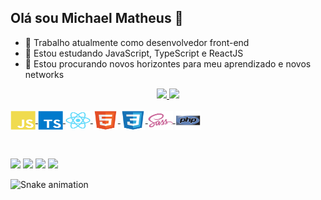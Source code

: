 ## Olá sou Michael Matheus 👋
- 🔭 Trabalho atualmente como desenvolvedor front-end
- 🌱 Estou estudando JavaScript, TypeScript e ReactJS
- 🤔 Estou procurando novos horizontes para meu aprendizado e novos networks

<div align="center">
  <a href="https://github.com/Maiquinho">
  <img height="180em" src="https://github-readme-stats.vercel.app/api?username=Maiquinho&show_icons=true&theme=dark&include_all_commits=true&count_private=true"/>
  <img height="180em" src="https://github-readme-stats.vercel.app/api/top-langs/?username=Maiquinho&layout=compact&langs_count=7&theme=dark"/>
</div>
<div style="display: inline_block"><br>
  <img align="center" alt="Maiquinho-Js" height="30" width="40" src="https://raw.githubusercontent.com/devicons/devicon/master/icons/javascript/javascript-plain.svg">
  <img align="center" alt="Maiquinho-Ts" height="30" width="40" src="https://raw.githubusercontent.com/devicons/devicon/master/icons/typescript/typescript-plain.svg">
  <img align="center" alt="Maiquinho-React" height="30" width="40" src="https://raw.githubusercontent.com/devicons/devicon/master/icons/react/react-original.svg">
  <img align="center" alt="Maiquinho-HTML" height="30" width="40" src="https://raw.githubusercontent.com/devicons/devicon/master/icons/html5/html5-original.svg">
  <img align="center" alt="Maiquinho-CSS" height="30" width="40" src="https://raw.githubusercontent.com/devicons/devicon/master/icons/css3/css3-original.svg">
  <img align="center" alt="Maiquinho-CSS" height="30" width="40" src="https://raw.githubusercontent.com/devicons/devicon/master/icons/sass/sass-original.svg">
  <img align="center" alt="Maiquinho-PHP" height="30" width="40" src="https://raw.githubusercontent.com/devicons/devicon/master/icons/php/php-original.svg">
</div>
 
 ##
 
<div> 
  <br>
  <a href="https://instagram.com/__maiquinho" target="_blank"><img src="https://img.shields.io/badge/-Instagram-%23E4405F?style=for-the-badge&logo=instagram&logoColor=white" target="_blank"></a>
 <a href="https://discord.gg/uBZnGT9hDj" target="_blank"><img src="https://img.shields.io/badge/Discord-7289DA?style=for-the-badge&logo=discord&logoColor=white" target="_blank"></a> 
  <a href = "mailto:michaelmatheus2001@gmail.com"><img src="https://img.shields.io/badge/-Gmail-%23333?style=for-the-badge&logo=gmail&logoColor=white" target="_blank"></a>
  <a href="https://www.linkedin.com/in/michael-matheus" target="_blank"><img src="https://img.shields.io/badge/-LinkedIn-%230077B5?style=for-the-badge&logo=linkedin&logoColor=white" target="_blank"></a> 
 
  ![Snake animation](https://github.com/Maiquinho/Maiquinho/blob/output/github-contribution-grid-snake.svg)
 
</div>
